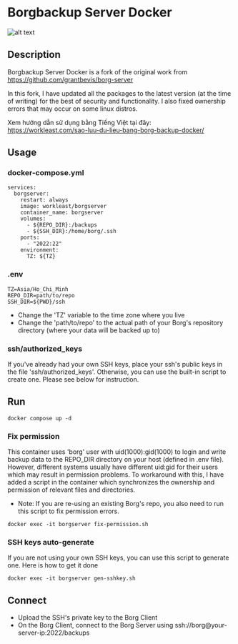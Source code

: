 # Borgbackup Server Docker
![alt text](https://borgbackup.readthedocs.io/en/stable/_static/logo.png "Borgbackup")

## Description

Borgbackup Server Docker is a fork of the original work from https://github.com/grantbevis/borg-server⁠

In this fork, I have updated all the packages to the latest version (at the time of writing) for the best of security and functionality. I also fixed ownership errors that may occur on some linux distros.

Xem hướng dẫn sử dụng bằng Tiếng Việt tại đây: https://workleast.com/sao-luu-du-lieu-bang-borg-backup-docker/

## Usage
### docker-compose.yml
```
services:
  borgserver:
    restart: always
    image: workleast/borgserver
    container_name: borgserver
    volumes:
      - ${REPO_DIR}:/backups
      - ${SSH_DIR}:/home/borg/.ssh
    ports:
      - "2022:22"
    environment:
      TZ: ${TZ}
```
### .env
```
TZ=Asia/Ho_Chi_Minh
REPO_DIR=path/to/repo
SSH_DIR=${PWD}/ssh
```
- Change the 'TZ' variable to the time zone where you live
- Change the 'path/to/repo' to the actual path of your Borg's repository directory (where your data will be backed up to)
### ssh/authorized_keys
If you've already had your own SSH keys, place your ssh's public keys in the file 'ssh/authorized_keys'. Otherwise, you can use the built-in script to create one. Please see below for instruction.
## Run
```
docker compose up -d
```
### Fix permission
This container uses 'borg' user with uid(1000):gid(1000) to login and write backup data to the REPO_DIR directory on your host (defined in .env file). However, different systems usually have different uid:gid for their users which may result in permission problems. To workaround with this, I have added a script in the container which synchronizes the ownership and permission of relevant files and directories.
* Note: If you are re-using an existing Borg's repo, you also need to run this script to fix permission errors.
```
docker exec -it borgserver fix-permission.sh
```
### SSH keys auto-generate
If you are not using your own SSH keys, you can use this script to generate one. Here is how to get it done
```
docker exec -it borgserver gen-sshkey.sh
```
## Connect
- Upload the SSH's private key to the Borg Client
- On the Borg Client, connect to the Borg Server using ssh://borg@your-server-ip:2022/backups
